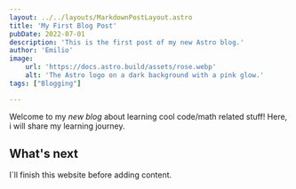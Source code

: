 ```yaml
---
layout: ../../layouts/MarkdownPostLayout.astro
title: 'My First Blog Post'
pubDate: 2022-07-01
description: 'This is the first post of my new Astro blog.'
author: 'Emilio'
image:
    url: 'https://docs.astro.build/assets/rose.webp'
    alt: 'The Astro logo on a dark background with a pink glow.'
tags: ["Blogging"]

---
```



Welcome to my _new blog_ about learning cool code/math related stuff! Here, i will share my learning journey.

## What's next

I´ll finish this website before adding content.

